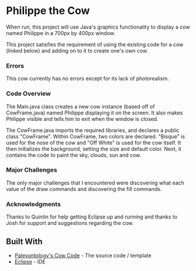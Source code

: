 # Philippe the Cow

When run, this project will use Java's graphics functionality to display a cow named Philippe in a 700px by 400px window.

This project satisfies the requirement of using the existing code for a cow (linked below) and adding on to it to create one's own cow.

### Errors

This cow currently has no errors except for its lack of photorealism.

### Code Overview

The Main.java class creates a new cow instance (based off of CowFrame.java) named Philippe displaying it on the screen. It also makes Philippe visible and tells him to exit when the window is closed.

The CowFrame.java imports the required libraries, and declares a public class "CowFrame". Within CowFrame, two colors are declared. "Bisque" is used for the nose of the cow and "Off White" is used for the cow itself. It then initializes the background, setting the size and default color. Next, it contains the code to paint the sky, clouds, sun and cow.

### Major Challenges

The only major challenges that I encountered were discovering what each value of the draw commands and discovering the fill commands.

### Acknowledgments

Thanks to Quintin for help getting Eclipse up and running and thanks to Josh for support and suggestions regarding the cow.

## Built With

* [Paleyontology's Cow Code](http://paleyontology.com/oop/Cow/) - The source code / template
* [Eclipse](https://www.eclipse.org) - IDE
